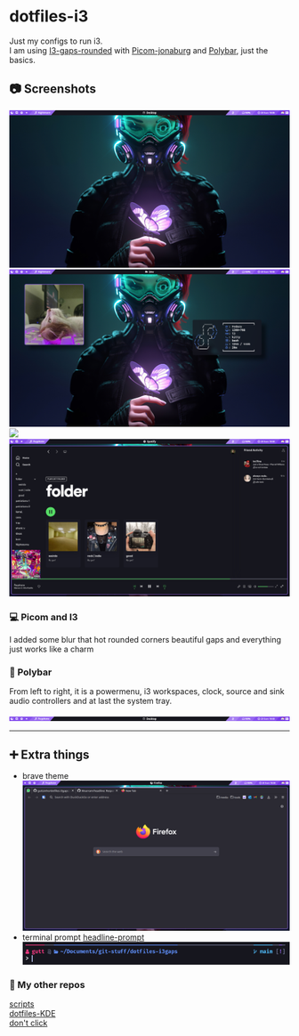 # dotfiles-i3
Just my configs to run i3.  
I am using [I3-gaps-rounded](https://github.com/jbenden/i3-gaps-rounded) with [Picom-jonaburg](https://github.com/jonaburg/picom) and [Polybar](https://github.com/polybar/polybar), just the basics.


## 📷 Screenshots 
![](https://github.com/guttzinho/dotfiles-i3gaps/blob/main/pics/blank.png?raw=true)  
![](https://github.com/guttzinho/dotfiles-i3gaps/blob/main/pics/nvim-clock-neo.png?raw=true)  
![](https://github.com/guttzinho/dotfiles-i3gaps/blob/main/pics/picture.png?raw=true)  
![](https://github.com/guttzinho/dotfiles-i3gaps/blob/main/pics/music.png?raw=true)  

### 💻 Picom and I3
I added some blur that hot rounded corners beautiful gaps and everything just works like a charm

### 🧩 Polybar
From left to right, it is a powermenu, i3 workspaces, clock, source and sink audio controllers and at last the system tray.   

![](https://github.com/guttzinho/dotfiles-i3gaps/blob/main/pics/polybar1.png?raw=true)

----

##  ➕ Extra things

* brave theme
![](https://github.com/guttzinho/dotfiles-i3gaps/blob/main/pics/firefox.png?raw=true)
* terminal prompt  [headline-prompt](https://github.com/Moarram/headline)  
![](https://github.com/guttzinho/dotfiles-i3gaps/blob/main/pics/prompt.png?raw=true) 

### 👋 My other repos  
[scripts](https://github.com/guttzinho/scripts)  
[dotfiles-KDE](https://github.com/guttzinho/dotfiles-KDE)  
[don't click](https://youtu.be/dQw4w9WgXcQ)  
